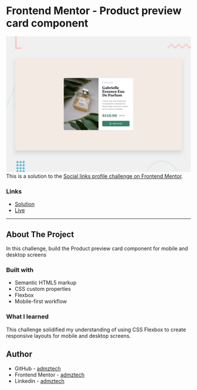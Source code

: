 # Frontend Mentor - Product preview card component

![Design preview for the Product preview card component coding challenge](./design/desktop-preview.jpg)
This is a solution to the [Social links profile challenge on Frontend Mentor](https://www.frontendmentor.io/challenges/product-preview-card-component-GO7UmttRfa).

### Links

- [Solution](https://www.frontendmentor.io/solutions/product-preview-card-component-vlixot70vB)
- [Live](https://admztech.github.io/Product-Preview-Card-Component-/)
<hr>

## About The Project

In this challenge, build the Product preview card component for mobile and desktop screens 

### Built with

- Semantic HTML5 markup
- CSS custom properties
- Flexbox
- Mobile-first workflow

### What I learned
This challenge solidified my understanding of using CSS Flexbox to create responsive layouts for mobile and desktop screens. 

## Author

- GitHub - [admztech](https://github.com/admztech)
- Frontend Mentor - [admztech](https://www.frontendmentor.io/profile/yourusername)
- Linkedin - [admztech](https://www.linkedin.com/in/admztech/)
